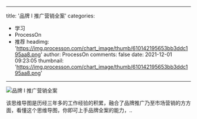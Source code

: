 
---
title: '品牌 I 推广营销全案'
categories: 
 - 学习
 - ProcessOn
 - 推荐
headimg: 'https://img.processon.com/chart_image/thumb/610142195653bb3ddc195aa8.png'
author: ProcessOn
comments: false
date: 2021-12-01 09:23:05
thumbnail: 'https://img.processon.com/chart_image/thumb/610142195653bb3ddc195aa8.png'
---

<div>   
<img class="thumb" alt="品牌 I 推广营销全案" src="https://img.processon.com/chart_image/thumb/610142195653bb3ddc195aa8.png" referrerpolicy="no-referrer">
<p>该思维导图是历经三年多的工作经验的积累，融合了品牌推广乃至市场营销的方方面，看懂这个思维导图，你即可上手品牌全案的能力，..</p>  
</div>
            